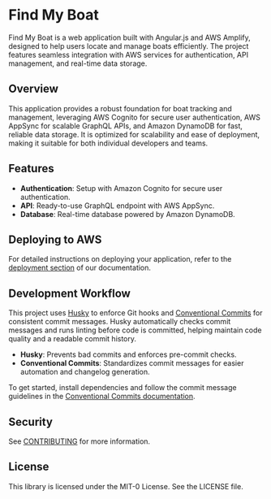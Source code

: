 # Find My Boat

Find My Boat is a web application built with Angular.js and AWS Amplify, designed to help users locate and manage boats efficiently. The project features seamless integration with AWS services for authentication, API management, and real-time data storage.

## Overview

This application provides a robust foundation for boat tracking and management, leveraging AWS Cognito for secure user authentication, AWS AppSync for scalable GraphQL APIs, and Amazon DynamoDB for fast, reliable data storage. It is optimized for scalability and ease of deployment, making it suitable for both individual developers and teams.

## Features

- **Authentication**: Setup with Amazon Cognito for secure user authentication.
- **API**: Ready-to-use GraphQL endpoint with AWS AppSync.
- **Database**: Real-time database powered by Amazon DynamoDB.


## Deploying to AWS

For detailed instructions on deploying your application, refer to the [deployment section](https://docs.amplify.aws/angular/start/quickstart/#deploy-a-fullstack-app-to-aws) of our documentation.

## Development Workflow

This project uses [Husky](https://typicode.github.io/husky/) to enforce Git hooks and [Conventional Commits](https://www.conventionalcommits.org/) for consistent commit messages. Husky automatically checks commit messages and runs linting before code is committed, helping maintain code quality and a readable commit history.

- **Husky**: Prevents bad commits and enforces pre-commit checks.
- **Conventional Commits**: Standardizes commit messages for easier automation and changelog generation.

To get started, install dependencies and follow the commit message guidelines in the [Conventional Commits documentation](https://www.conventionalcommits.org/en/v1.0.0/).

## Security

See [CONTRIBUTING](CONTRIBUTING.md#security-issue-notifications) for more information.

## License

This library is licensed under the MIT-0 License. See the LICENSE file.
